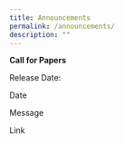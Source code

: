 ```yaml
---
title: Announcements
permalink: /announcements/
description: ""
---
```

**Call for Papers**

Release Date: 


Date

Message

Link